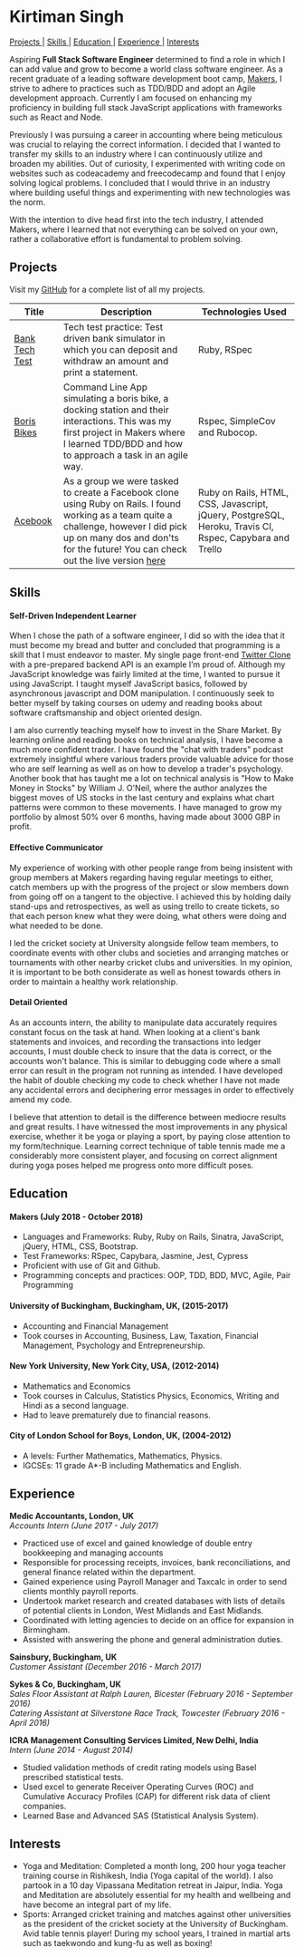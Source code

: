 # Kirtiman Singh

                                                                                                                   
[Projects ](#projects) |
[Skills ](#skills) |
[Education ](#education) |
[Experience ](#experience) |
[Interests ](#interests)


Aspiring **Full Stack Software Engineer** determined to find a role in which I can add value and grow to become a world class software engineer. As a recent graduate of a leading software development boot camp, [Makers](https://makers.tech/), I strive to adhere to practices such as TDD/BDD and adopt an Agile development approach. Currently I am focused on enhancing my proficiency in building full stack JavaScript applications with frameworks such as React and Node.

Previously I was pursuing a career in accounting where being meticulous was crucial to relaying the correct information. I decided that I wanted to transfer my skills to an industry where I can continuously utilize and broaden my abilities. Out of curiosity, I experimented with writing code on websites such as codeacademy and freecodecamp and found that I enjoy solving logical problems. I concluded that I would thrive in an industry where building useful things and experimenting with new technologies was the norm.

With the intention to dive head first into the tech industry, I attended Makers, where I learned that not everything can be solved on your own, rather a collaborative effort is fundamental to problem solving.


## Projects
Visit my [GitHub](https://github.com/kirtimansingh93 "Checkout my Github!") for a complete list of all my projects.

| Title | Description | Technologies Used |
|--|--|--|
| [Bank Tech Test](https://github.com/kirtimansingh93/Bank-Tech-Test) | Tech test practice: Test driven bank simulator in which you can deposit and withdraw an amount and print a statement.   | Ruby, RSpec |
| [Boris Bikes](https://github.com/kirtimansingh93/Boris-Bikes) | Command Line App simulating a boris bike, a docking station and their interactions. This was my first project in Makers where I learned TDD/BDD and how to approach a task in an agile way. | Rspec, SimpleCov and Rubocop. |
| [Acebook](https://github.com/kirtimansingh93/acebook-Team-and-a-half) | As a group we were tasked to create a Facebook clone using Ruby on Rails. I found working as a team quite a challenge, however I did pick up on many dos and don'ts for the future! You can check out the live version [here](https://murmuring-earth-81334.herokuapp.com/)| Ruby on Rails, HTML, CSS, Javascript, jQuery, PostgreSQL, Heroku, Travis CI, Rspec, Capybara and Trello |



## Skills


#### Self-Driven Independent Learner

When I chose the path of a software engineer, I did so with the idea that it must become my bread and butter and concluded that programming is a skill that I must endeavor to master. My single page front-end [Twitter Clone](https://github.com/kirtimansingh93/chitter-frontend) with a pre-prepared backend API is an example I’m proud of.  Although my JavaScript knowledge was fairly limited at the time, I wanted to pursue it using JavaScript. I taught myself JavaScript basics, followed by asynchronous javascript and DOM manipulation. I continuously seek to better myself by taking courses on udemy and reading books about software craftsmanship and object oriented design.

I am also currently teaching myself how to invest in the Share Market. By learning online and reading books on technical analysis, I have become a much more confident trader. I have found the "chat with traders" podcast extremely insightful where various traders provide valuable advice for those who are self learning as well as on how to develop a trader's psychology. Another book that has taught me a lot on technical analysis is "How to Make Money in Stocks" by William J. O'Neil, where the author analyzes the biggest moves of US stocks in the last century and explains what chart patterns were common to these movements. I have managed to grow my portfolio by almost 50% over 6 months, having made about 3000 GBP in profit.


#### Effective Communicator

My experience of working with other people range from being insistent with group members at Makers regarding having regular meetings to either, catch members up with the progress of the project or slow members down from going off on a tangent to the objective. I achieved this by holding daily stand-ups and retrospectives, as well as using trello to create tickets, so that each person knew what they were doing, what others were doing and what needed to be done.

I led the cricket society at University alongside fellow team members, to coordinate events with other clubs and societies and arranging matches or tournaments with other nearby cricket clubs and universities. In my opinion, it is important to be both considerate as well as honest towards others in order to maintain a healthy work relationship.


#### Detail Oriented

As an accounts intern, the ability to manipulate data accurately requires constant focus on the task at hand. When looking at a client's bank statements and invoices, and recording the transactions into ledger accounts, I must double check to insure that the data is correct, or the accounts won't balance. This is similar to debugging code where a small error can result in the program not running as intended. I have developed the habit of double checking my code to check whether I have not made any accidental errors and deciphering error messages in order to effectively amend my code.

I believe that attention to detail is the difference between mediocre results and great results.  I have witnessed the most improvements in any physical exercise, whether it be yoga or playing a sport, by paying close attention to my form/technique. Learning correct technique of table tennis made me a considerably more consistent player, and focusing on correct alignment during yoga poses helped me progress onto more difficult poses.


## Education

#### Makers (July 2018 - October 2018)

- Languages and Frameworks: Ruby, Ruby on Rails, Sinatra, JavaScript, jQuery, HTML, CSS, Bootstrap.
- Test Frameworks: RSpec, Capybara, Jasmine, Jest, Cypress
- Proficient with use of Git and Github.
- Programming concepts and practices: OOP, TDD, BDD, MVC, Agile, Pair Programming


#### University of Buckingham, Buckingham, UK, (2015-2017)

- Accounting and Financial Management
- Took courses in Accounting, Business, Law, Taxation, Financial Management, Psychology and Entrepreneurship.

#### New York University, New York City, USA, (2012-2014)

- Mathematics and Economics
- Took courses in Calculus, Statistics Physics, Economics, Writing and Hindi as a second language.
- Had to leave prematurely due to financial reasons.

#### City of London School for Boys, London, UK, (2004-2012)

- A levels: Further Mathematics, Mathematics, Physics.
- IGCSEs: 11 grade A*-B including Mathematics and English.


## Experience

**Medic Accountants, London, UK**    
*Accounts Intern (June 2017 - July 2017)*
- Practiced use of excel and gained knowledge of double entry bookkeeping and managing accounts
- Responsible for processing receipts, invoices, bank reconciliations, and general finance related within the department.
-	Gained experience using Payroll Manager and Taxcalc in order to send clients monthly payroll reports.
-	Undertook market research and created databases with lists of details of potential clients in London, West Midlands and East Midlands.
-	Coordinated with letting agencies to decide on an office for expansion in Birmingham.
-	Assisted with answering the phone and general administration duties.

**Sainsbury, Buckingham, UK**  
*Customer Assistant (December 2016 - March 2017)*

**Sykes & Co, Buckingham, UK**   
*Sales Floor Assistant at Ralph Lauren, Bicester (February 2016 - September 2016)*  
*Catering Assistant at Silverstone Race Track, Towcester (February 2016 - April 2016)*  


**ICRA Management Consulting Services Limited, New Delhi, India**    
*Intern (June 2014 - August 2014)*  
-	Studied validation methods of credit rating models using Basel prescribed statistical tests.
-	Used excel to generate Receiver Operating Curves (ROC) and Cumulative Accuracy Profiles (CAP) for different risk data of client companies.
-	Learned Base and Advanced SAS (Statistical Analysis System).


## Interests

- Yoga and Meditation: Completed a month long, 200 hour yoga teacher training course in Rishikesh, India (Yoga capital of the world). I also partook in a 10 day Vipassana Meditation retreat in Jaipur, India. Yoga and Meditation are absolutely essential for my health and wellbeing and have become an integral part of my life.  
- Sports: Arranged cricket training and matches against other universities as the president of the cricket society at the University of Buckingham. Avid table tennis player! During my school years, I trained in martial arts such as taekwondo and kung-fu as well as boxing!

